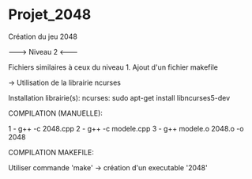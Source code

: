 # Projet_2048
Création du jeu 2048


---> Niveau 2 <---

Fichiers similaires à ceux du niveau 1.
Ajout d'un fichier makefile

-> Utilisation de la librairie ncurses

Installation librairie(s):
  ncurses:
      sudo apt-get install libncurses5-dev

COMPILATION (MANUELLE):
  
  1 - g++ -c 2048.cpp
  2 - g++ -c modele.cpp
  3 - g++ modele.o 2048.o -o 2048

COMPILATION MAKEFILE:
 
  Utiliser commande 'make' -> création d'un executable '2048'
  
 
 
